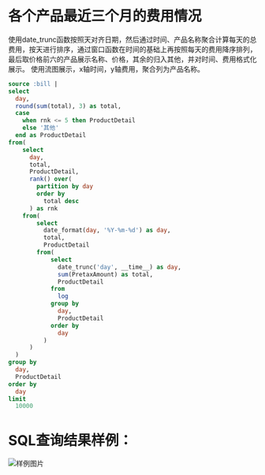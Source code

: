 # 各个产品最近三个月的费用情况

使用date_trunc函数按照天对齐日期，然后通过时间、产品名称聚合计算每天的总费用，按天进行排序，通过窗口函数在时间的基础上再按照每天的费用降序排列，最后取价格前六的产品展示名称、价格，其余的归入其他，并对时间、费用格式化展示。
使用流图展示，x轴时间，y轴费用，聚合列为产品名称。


```SQL
source :bill |
select
  day,
  round(sum(total), 3) as total,
  case
    when rnk <= 5 then ProductDetail
    else '其他'
  end as ProductDetail
from(
    select
      day,
      total,
      ProductDetail,
      rank() over(
        partition by day
        order by
          total desc
      ) as rnk
    from(
        select
          date_format(day, '%Y-%m-%d') as day,
          total,
          ProductDetail
        from(
            select
              date_trunc('day', __time__) as day,
              sum(PretaxAmount) as total,
              ProductDetail
            from
              log
            group by
              day,
              ProductDetail
            order by
              day
          )
      )
  )
group by
  day,
  ProductDetail
order by
  day
limit
  10000
```

# SQL查询结果样例：

![样例图片](http://slsconsole.oss-cn-hangzhou.aliyuncs.com/sql_sample/%E5%90%84%E4%BA%A7%E5%93%81%E6%9C%80%E8%BF%91%E4%B8%89%E4%B8%AA%E6%9C%88%E8%B4%B9%E7%94%A81585103669.png)